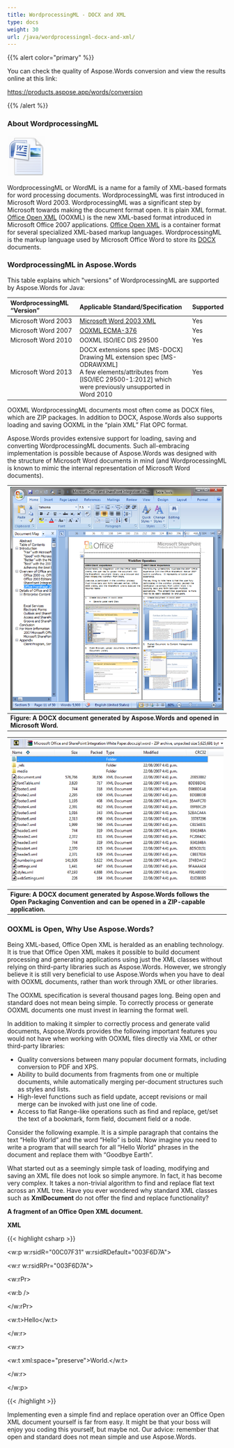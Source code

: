 ```yaml
---
title: WordprocessingML - DOCX and XML
type: docs
weight: 30
url: /java/wordprocessingml-docx-and-xml/
---
```


{{% alert color="primary" %}} 

You can check the quality of Aspose.Words conversion and view the results online at this link:

<https://products.aspose.app/words/conversion>

{{% /alert %}} 
### **About WordprocessingML**
![todo:image_alt_text](wordprocessingml-docx-and-xml_1.png)

WordprocessingML or WordML is a name for a family of XML-based formats for word processing documents.
WordprocessingML was first introduced in Microsoft Word 2003. WordprocessingML was a significant step by Microsoft towards making the document format open. It is plain XML format.
[Office Open XML](http://en.wikipedia.org/wiki/Office_Open_XML) (OOXML) is the new XML-based format introduced in Microsoft Office 2007 applications. [Office Open XML](http://en.wikipedia.org/wiki/Office_Open_XML) is a container format for several specialized XML-based markup languages. WordprocessingML is the markup language used by Microsoft Office Word to store its [DOCX ](https://wiki.fileformat.com/word-processing/docx/)documents.
### **WordprocessingML in Aspose.Words**
This table explains which "versions" of WordprocessingML are supported by Aspose.Words for Java:

|**WordprocessingML “Version”**|**Applicable Standard/Specification**|**Supported**|
| :- | :- | :- |
|Microsoft Word 2003|[Microsoft Word 2003 XML](http://en.wikipedia.org/wiki/Microsoft_Office_XML_formats)|Yes|
|Microsoft Word 2007|[OOXML ECMA-376](http://www.ecma-international.org/publications/standards/Ecma-376.htm)|Yes|
|Microsoft Word 2010|OOXML ISO/IEC DIS 29500|Yes|
|Microsoft Word 2013|DOCX extensions spec [MS-DOCX]<br>Drawing ML extension spec [MS-ODRAWXML]<br>A few elements/attributes from [ISO/IEC 29500-1:2012] which were previously unsupported in Word 2010|Yes|

OOXML WordprocessingML documents most often come as DOCX files, which are ZIP packages. In addition to DOCX, Aspose.Words also supports loading and saving OOXML in the “plain XML” Flat OPC format.

Aspose.Words provides extensive support for loading, saving and converting WordprocessingML documents. Such all-embracing implementation is possible because of Aspose.Words was designed with the structure of Microsoft Word documents in mind (and WordprocessingML is known to mimic the internal representation of Microsoft Word documents).

|![todo:image_alt_text](wordprocessingml-docx-and-xml_2.png)|
| :- |
|**Figure: A DOCX document generated by Aspose.Words and opened in Microsoft Word.**|


|![todo:image_alt_text](wordprocessingml-docx-and-xml_3.png)|
| :- |
|**Figure: A DOCX document generated by Aspose.Words follows the Open Packaging Convention and can be opened in a ZIP-capable application.**|
### **OOXML is Open, Why Use Aspose.Words?**
Being XML-based, Office Open XML is heralded as an enabling technology. It is true that Office Open XML makes it possible to build document processing and generating applications using just the XML classes without relying on third-party libraries such as Aspose.Words. However, we strongly believe it is still very beneficial to use Aspose.Words when you have to deal with OOXML documents, rather than work through XML or other libraries.

The OOXML specification is several thousand pages long. Being open and standard does not mean being simple. To correctly process or generate OOXML documents one must invest in learning the format well.

In addition to making it simpler to correctly process and generate valid documents, Aspose.Words provides the following important features you would not have when working with OOXML files directly via XML or other third-party libraries:

- Quality conversions between many popular document formats, including conversion to PDF and XPS.
- Ability to build documents from fragments from one or multiple documents, while automatically merging per-document structures such as styles and lists.
- High-level functions such as field update, accept revisions or mail merge can be invoked with just one line of code.
- Access to flat Range-like operations such as find and replace, get/set the text of a bookmark, form field, document field or a node.

Consider the following example. It is a simple paragraph that contains the text “Hello World” and the word “Hello” is bold. Now imagine you need to write a program that will search for all “Hello World” phrases in the document and replace them with “Goodbye Earth”.

What started out as a seemingly simple task of loading, modifying and saving an XML file does not look so simple anymore. In fact, it has become very complex. It takes a non-trivial algorithm to find and replace flat text across an XML tree. Have you ever wondered why standard XML classes such as **XmlDocument** do not offer the find and replace functionality?

**A fragment of an Office Open XML document.**

**XML**

{{< highlight csharp >}}

 <w:p w:rsidR="00C07F31" w:rsidRDefault="003F6D7A">

<w:r w:rsidRPr="003F6D7A">

<w:rPr>

<w:b /> 

</w:rPr>

<w:t>Hello</w:t> 

</w:r>

<w:r>

<w:t xml:space="preserve">World.</w:t> 

</w:r>

</w:p>



{{< /highlight >}}

Implementing even a simple find and replace operation over an Office Open XML document yourself is far from easy. It might be that your boss will enjoy you coding this yourself, but maybe not. Our advice: remember that open and standard does not mean simple and use Aspose.Words.
